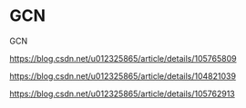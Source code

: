 # GCN
GCN

https://blog.csdn.net/u012325865/article/details/105765809

https://blog.csdn.net/u012325865/article/details/104821039

https://blog.csdn.net/u012325865/article/details/105762913
